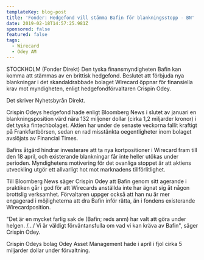 ```yaml
---
templateKey: blog-post
title: 'Fonder: Hedgefond vill stämma Bafin för blankningsstopp - BN'
date: 2019-02-18T14:57:25.981Z
sponsored: false
featured: false
tags:
  - Wirecard
  - Odey AM
---
```

STOCKHOLM (Fonder Direkt) Den tyska finansmyndigheten Bafin kan komma att stämmas av en brittisk hedgefond. Beslutet att förbjuda nya blankningar i det skandaldrabbade bolaget Wirecard öppnar för finansiella krav mot myndigheten, enligt hedgefondförvaltaren Crispin Odey.



Det skriver Nyhetsbyrån Direkt.



Crispin Odeys hedgefond hade enligt Bloomberg News i slutet av januari en blankningsposition värd nära 132 miljoner dollar (cirka 1,2 miljarder kronor) i det tyska fintechbolaget. Aktien har under de senaste veckorna fallit kraftigt på Frankfurtbörsen, sedan en rad misstänkta oegentligheter inom bolaget avslöjats av Financial Times.



Bafins åtgärd hindrar investerare att ta nya kortpositioner i Wirecard fram till den 18 april, och existerande blankningar får inte heller utökas under perioden. Myndighetens motivering för det ovanliga stoppet är att aktiens utveckling utgör ett allvarligt hot mot marknadens tillförlitlighet.



Till Bloomberg News säger Crispin Odey att Bafin genom sitt agerande i praktiken går i god för att Wirecards anställda inte har ägnat sig åt någon brottslig verksamhet. Förvaltaren uppger också att han nu är mer engagerad i möjligheterna att dra Bafin inför rätta, än i fondens existerande Wirecardposition.



"Det är en mycket farlig sak de (Bafin; reds anm) har valt att göra under helgen. /…/ Vi är väldigt förväntansfulla om vad vi kan kräva av Bafin", säger Crispin Odey.



Crispin Odeys bolag Odey Asset Management hade i april i fjol cirka 5 miljarder dollar under förvaltning.

